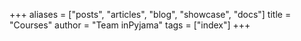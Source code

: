 +++
aliases = ["posts", "articles", "blog", "showcase", "docs"]
title = "Courses"
author = "Team inPyjama"
tags = ["index"]
+++
